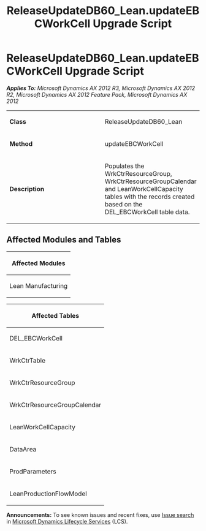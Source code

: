 ﻿---
title: ReleaseUpdateDB60_Lean.updateEBCWorkCell Upgrade Script
TOCTitle: ReleaseUpdateDB60_Lean.updateEBCWorkCell Upgrade Script
ms:assetid: d0e45c5c-4e97-bc25-d8e2-30dc0a1a5f07
ms:mtpsurl: https://msdn.microsoft.com/en-us/library/JJ686911(v=AX.60)
ms:contentKeyID: 49711361
ms.date: 05/18/2015
mtps_version: v=AX.60
---

# ReleaseUpdateDB60\_Lean.updateEBCWorkCell Upgrade Script 


_**Applies To:** Microsoft Dynamics AX 2012 R3, Microsoft Dynamics AX 2012 R2, Microsoft Dynamics AX 2012 Feature Pack, Microsoft Dynamics AX 2012_

<table>
<colgroup>
<col style="width: 50%" />
<col style="width: 50%" />
</colgroup>
<tbody>
<tr class="odd">
<td><p><strong>Class</strong></p></td>
<td><p>ReleaseUpdateDB60_Lean</p></td>
</tr>
<tr class="even">
<td><p><strong>Method</strong></p></td>
<td><p>updateEBCWorkCell</p></td>
</tr>
<tr class="odd">
<td><p><strong>Description</strong></p></td>
<td><p>Populates the WrkCtrResourceGroup, WrkCtrResourceGroupCalendar and LeanWorkCellCapacity tables with the records created based on the DEL_EBCWorkCell table data.</p></td>
</tr>
</tbody>
</table>


## Affected Modules and Tables

<table>
<colgroup>
<col style="width: 100%" />
</colgroup>
<thead>
<tr class="header">
<th><p>Affected Modules</p></th>
</tr>
</thead>
<tbody>
<tr class="odd">
<td><p>Lean Manufacturing</p></td>
</tr>
</tbody>
</table>


<table>
<colgroup>
<col style="width: 100%" />
</colgroup>
<thead>
<tr class="header">
<th><p>Affected Tables</p></th>
</tr>
</thead>
<tbody>
<tr class="odd">
<td><p>DEL_EBCWorkCell</p></td>
</tr>
<tr class="even">
<td><p>WrkCtrTable</p></td>
</tr>
<tr class="odd">
<td><p>WrkCtrResourceGroup</p></td>
</tr>
<tr class="even">
<td><p>WrkCtrResourceGroupCalendar</p></td>
</tr>
<tr class="odd">
<td><p>LeanWorkCellCapacity</p></td>
</tr>
<tr class="even">
<td><p>DataArea</p></td>
</tr>
<tr class="odd">
<td><p>ProdParameters</p></td>
</tr>
<tr class="even">
<td><p>LeanProductionFlowModel</p></td>
</tr>
</tbody>
</table>

  
**Announcements:** To see known issues and recent fixes, use [Issue search](http://go.microsoft.com/fwlink/?linkid=389258) in [Microsoft Dynamics Lifecycle Services](http://go.microsoft.com/fwlink/?linkid=306505) (LCS).

